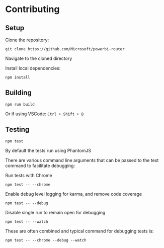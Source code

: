 # Contributing

## Setup

Clone the repository:
```
git clone https://github.com/Microsoft/powerbi-router
```

Navigate to the cloned directory

Install local dependencies:
```
npm install
```

## Building
```
npm run build
```
Or if using VSCode: `Ctrl + Shift + B`

## Testing
```
npm test
```

By default the tests run using PhantomJS

There are various command line arguments that can be passed to the test command to facilitate debugging:

Run tests with Chrome
```
npm test -- --chrome
```

Enable  debug level logging for karma, and remove code coverage
```
npm test -- --debug
```

Disable single run to remain open for debugging
```
npm test -- --watch
```

These are often combined and typical command for debugging tests is:
```
npm test -- --chrome --debug --watch
```